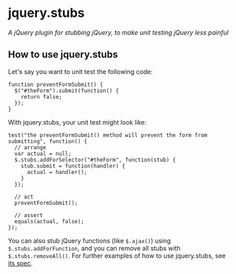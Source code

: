 jquery.stubs
============
_A jQuery plugin for stubbing jQuery, to make unit testing jQuery less painful_

How to use jquery.stubs
-----------------------
Let's say you want to unit test the following code: 

    function preventFormSubmit() {
      $("#theForm").submit(function() {
        return false;
      });
    }

With jquery.stubs, your unit test might look like:

    test("the preventFormSubmit() method will prevent the form from submitting", function() {
      // arrange
      var actual = null;
      $.stubs.addForSelector("#theForm", function(stub) {
        stub.submit = function(handler) {
          actual = handler();
        }
      });
  
      // act
      preventFormSubmit();
      
      // assert
      equals(actual, false);
    });

You can also stub jQuery functions (like `$.ajax()`) using `$.stubs.addForFunction`, and you can remove all stubs with `$.stubs.removeAll()`. For further examples of how to use jquery.stubs, see [its spec](http://github.com/anglicangeek/jquery.stubs/blob/master/spec/spec.html).
